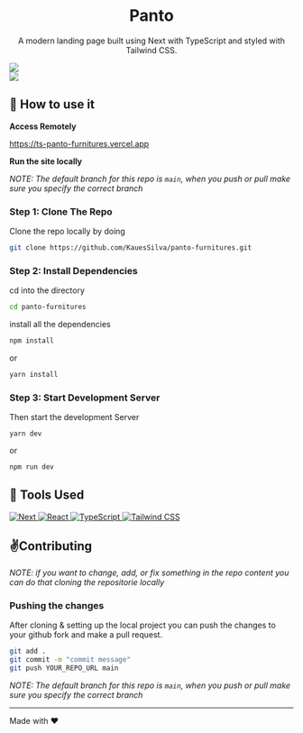 <div align="center">
    <h1>Panto</h1>
    <p>A modern landing page built using Next with TypeScript and styled with Tailwind CSS.</p>
</div>

![](https://raw.githubusercontent.com/KauesSilva/panto-furnitures/main/src/assets/readme/bg.png)
<br>
![](https://raw.githubusercontent.com/KauesSilva/panto-furnitures/main/src/assets/readme/bg2.png)

## 🚀 How to use it

**Access Remotely**

<a href="https://ts-panto-furnitures.vercel.app" target="_blank">https://ts-panto-furnitures.vercel.app</a>

**Run the site locally**

_NOTE: The default branch for this repo is `main`, when you push or pull make sure you specify the correct branch_

### Step 1: Clone The Repo

Clone the repo locally by doing

```bash
git clone https://github.com/KauesSilva/panto-furnitures.git
```

### Step 2: Install Dependencies

cd into the directory

```bash
cd panto-furnitures
```

install all the dependencies
```bash
npm install
```

or 
```bash
yarn install
```

### Step 3: Start Development Server

Then start the development Server
```
yarn dev
```

or 
```bash
npm run dev
```

## 🔧 Tools Used

<div align="left">
    <a href="https://nextjs.org/docs" target="_blank">
        <img alt="Next" src="https://img.shields.io/badge/React-20232A?style=for-the-badge&logo=react&logoColor=61DAFB" />
    </a>
    <a href="https://pt-br.reactjs.org/" target="_blank">
        <img alt="React" src="https://img.shields.io/badge/React-20232A?style=for-the-badge&logo=react&logoColor=61DAFB" />
    </a>
    <a href="https://www.typescriptlang.org/docs/" target="_blank">
        <img alt="TypeScript" src="https://img.shields.io/badge/TypeScript-007ACC?style=for-the-badge&logo=typescript&logoColor=white" />
    </a>
    <a href="https://tailwindcss.com/" target="_blank">
        <img alt="Tailwind CSS" src="https://img.shields.io/badge/Tailwind_CSS-38B2AC?style=for-the-badge&logo=tailwind-css&logoColor=white" />
    </a>
</div>

## ✌️Contributing

*NOTE: if you want to change, add, or fix something in the repo content you can do that cloning the repositorie locally*


### Pushing the changes

After cloning & setting up the local project you can push the changes to your github fork and make a pull request.

```bash
git add .
git commit -m "commit message"
git push YOUR_REPO_URL main
```

_NOTE: The default branch for this repo is `main`, when you push or pull make sure you specify the correct branch_

------

Made with ❤️
